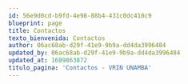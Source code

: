 ```yaml
---
id: 56e9d0cd-b9fd-4e98-88b4-431c0dc410c9
blueprint: page
title: Contactos
texto_bienvenida: Contactos
author: 06ac68ab-d29f-41e9-9b9a-dd4da3996484
updated_by: 06ac68ab-d29f-41e9-9b9a-dd4da3996484
updated_at: 1689863872
titulo_pagina: 'Contactos - VRIN UNAMBA'
---
```

